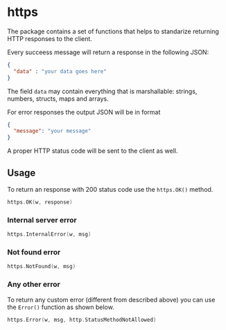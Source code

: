 # https

The package contains a set of functions that helps to standarize returning HTTP responses to the client.

Every succeess message will return a response in the following JSON:

```json
{
  "data" : "your data goes here"
}
```

The field `data` may contain everything that is marshallable: strings, numbers, structs, maps and arrays.

For error responses the output JSON will be in format

```json
{
  "message": "your message"
}
```

A proper HTTP status code will be sent to the client as well.

## Usage

To return an response with 200 status code use the `https.OK()` method.

```go
https.OK(w, response)
```

### Internal server error

```go
https.InternalError(w, msg)
```


### Not found error
```go
https.NotFound(w, msg)
```


### Any other error

To return any custom error (different from described above) you can use the `Error()` function as shown below.

```go
https.Error(w, msg, http.StatusMethodNotAllowed)
```
